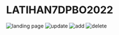 # LATIHAN7DPBO2022
![landing page](https://user-images.githubusercontent.com/80692514/162022096-49d6114e-3ab3-496f-ac1d-6f5a150cf65a.jpg)
![update](https://user-images.githubusercontent.com/80692514/162022103-9dc89b6b-bf53-4402-b82e-d20437996eab.jpg)
![add](https://user-images.githubusercontent.com/80692514/162022104-1f4f4a6b-0edc-4922-b197-619d50447820.jpg)
![delete](https://user-images.githubusercontent.com/80692514/162022109-90616a2f-2cf6-4af1-9136-48c9c0525386.jpg)
